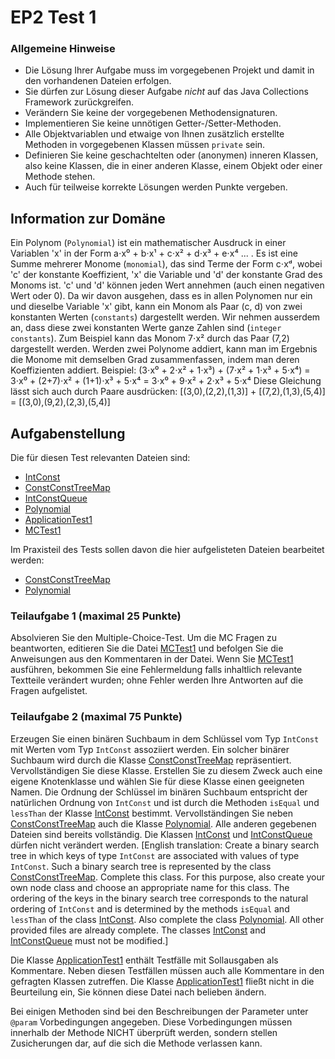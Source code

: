 # EP2 Test 1

### Allgemeine Hinweise

* Die Lösung Ihrer Aufgabe muss im vorgegebenen Projekt und damit in den vorhandenen Dateien
  erfolgen.
* Sie dürfen zur Lösung dieser Aufgabe *nicht* auf das Java Collections Framework zurückgreifen.
* Verändern Sie keine der vorgegebenen Methodensignaturen.
* Implementieren Sie keine unnötigen Getter-/Setter-Methoden.
* Alle Objektvariablen und etwaige von Ihnen zusätzlich erstellte Methoden in vorgegebenen
  Klassen müssen `private` sein.
* Definieren Sie keine geschachtelten oder (anonymen) inneren Klassen, also keine Klassen, die
  in einer anderen Klasse, einem Objekt oder einer Methode stehen.
* Auch für teilweise korrekte Lösungen werden Punkte vergeben.

## Information zur Domäne

Ein Polynom (`Polynomial`) ist ein mathematischer Ausdruck in einer Variablen 'x' in der Form
a⋅x⁰ + b⋅x¹ + c⋅x² + d⋅x³ + e⋅x⁴ ... . Es ist eine Summe mehrerer Monome (`monomial`), das sind
Terme der Form c⋅xᵈ, wobei 'c' der konstante Koeffizient, 'x' die Variable und 'd' der
konstante Grad des Monoms ist. 'c' und 'd' können jeden Wert annehmen (auch einen negativen Wert
oder 0). Da wir davon ausgehen, dass es in allen Polynomen nur ein und dieselbe Variable 'x'
gibt, kann ein Monom als Paar (c, d) von zwei konstanten Werten (`constants`) dargestellt werden.
Wir nehmen ausserdem an, dass diese zwei konstanten Werte ganze Zahlen sind (`integer constants`).
Zum Beispiel kann das Monom 7⋅x² durch das Paar (7,2) dargestellt werden. Werden zwei Polynome
addiert, kann man im Ergebnis die Monome mit demselben Grad zusammenfassen, indem man deren
Koeffizienten addiert.
Beispiel:
(3⋅x⁰ + 2⋅x² + 1⋅x³) + (7⋅x² + 1⋅x³ + 5⋅x⁴) =
3⋅x⁰ + (2+7)⋅x² + (1+1)⋅x³ + 5⋅x⁴ = 3⋅x⁰ + 9⋅x² + 2⋅x³ + 5⋅x⁴
Diese Gleichung lässt sich auch durch Paare ausdrücken:
[(3,0),(2,2),(1,3)] + [(7,2),(1,3),(5,4)] = [(3,0),(9,2),(2,3),(5,4)]

## Aufgabenstellung

Die für diesen Test relevanten Dateien sind:

* [IntConst](../src/IntConst.java)
* [ConstConstTreeMap](../src/ConstConstTreeMap.java)
* [IntConstQueue](../src/IntConstQueue.java)
* [Polynomial](../src/Polynomial.java)
* [ApplicationTest1](../src/ApplicationTest1.java)
* [MCTest1](../src/MCTest1.java)

Im Praxisteil des Tests sollen davon die hier aufgelisteten Dateien bearbeitet werden:

* [ConstConstTreeMap](../src/ConstConstTreeMap.java)
* [Polynomial](../src/Polynomial.java)

### Teilaufgabe 1 (maximal 25 Punkte)

Absolvieren Sie den Multiple-Choice-Test. Um die MC Fragen zu beantworten, editieren Sie die
Datei [MCTest1](../src/MCTest1.java) und befolgen Sie die Anweisungen aus den Kommentaren in der
Datei. Wenn Sie [MCTest1](../src/MCTest1.java) ausführen, bekommen Sie eine Fehlermeldung falls
inhaltlich relevante Textteile verändert wurden; ohne Fehler werden Ihre Antworten auf die Fragen
aufgelistet.

### Teilaufgabe 2 (maximal 75 Punkte)

Erzeugen Sie einen binären Suchbaum in dem Schlüssel vom Typ `IntConst` mit
Werten vom Typ `IntConst` assoziiert werden. Ein solcher
binärer Suchbaum wird durch die Klasse [ConstConstTreeMap](../src/ConstConstTreeMap.java)
repräsentiert. Vervollständigen Sie diese Klasse. Erstellen Sie zu diesem Zweck auch eine eigene
Knotenklasse und wählen Sie für diese Klasse einen geeigneten Namen. Die Ordnung der Schlüssel
im binären Suchbaum entspricht der natürlichen Ordnung von `IntConst` und ist durch die Methoden
`isEqual` und `lessThan` der Klasse [IntConst](../src/IntConst.java) bestimmt. Vervollständingen
Sie neben [ConstConstTreeMap](../src/ConstConstTreeMap.java) auch die Klasse
[Polynomial](../src/Polynomial.java).
Alle anderen gegebenen Dateien sind bereits vollständig. Die Klassen [IntConst](../src/IntConst.java)
und [IntConstQueue](../src/IntConstQueue.java) dürfen nicht verändert werden.
[English translation: Create a binary search tree in which keys of type `IntConst` are associated
with values of type `IntConst`. Such a binary search tree is represented by the class
[ConstConstTreeMap](../src/ConstConstTreeMap.java). Complete this class. For this purpose, also
create your own node class and choose an appropriate name for this class. The ordering of the keys
in the binary search tree corresponds to the natural ordering of `IntConst` and is determined by
the methods `isEqual` and `lessThan` of the class [IntConst](../src/IntConst.java). Also complete
the class [Polynomial](../src/Polynomial.java).
All other provided files are already complete. The classes [IntConst](../src/IntConst.java)
and [IntConstQueue](../src/IntConstQueue.java) must not be modified.]

Die Klasse [ApplicationTest1](../src/ApplicationTest1.java) enthält Testfälle mit Sollausgaben als
Kommentare. Neben diesen Testfällen müssen auch alle Kommentare in den gefragten Klassen
zutreffen. Die Klasse [ApplicationTest1](../src/ApplicationTest1.java) fließt nicht in die
Beurteilung ein, Sie können diese Datei nach belieben ändern.

Bei einigen Methoden sind bei den Beschreibungen der Parameter unter `@param` Vorbedingungen
angegeben. Diese Vorbedingungen müssen innerhalb der Methode NICHT überprüft werden, sondern
stellen Zusicherungen dar, auf die sich die Methode verlassen kann.
